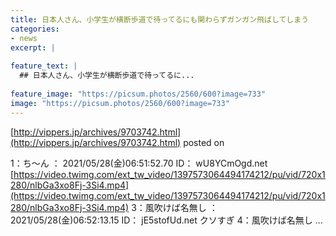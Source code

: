 ```yaml
---
title: 日本人さん、小学生が横断歩道で待ってるにも関わらずガンガン飛ばしてしまう
categories:
- news
excerpt: |
  
feature_text: |
  ## 日本人さん、小学生が横断歩道で待ってるに...
  
feature_image: "https://picsum.photos/2560/600?image=733"
image: "https://picsum.photos/2560/600?image=733"
---
```


[http://vippers.jp/archives/9703742.html](http://vippers.jp/archives/9703742.html)
posted on 

<!--more-->

1：ち〜ん ： 2021/05/28(金)06:51:52.70 ID： wU8YCmOgd.net [https://video.twimg.com/ext_tw_video/1397573064494174212/pu/vid/720x1280/nlbGa3xo8Fj-3Si4.mp4](https://video.twimg.com/ext_tw_video/1397573064494174212/pu/vid/720x1280/nlbGa3xo8Fj-3Si4.mp4) 3：風吹けば名無し ： 2021/05/28(金)06:52:13.15 ID： jE5stofUd.net クソすぎ 4：風吹けば名無し ...
